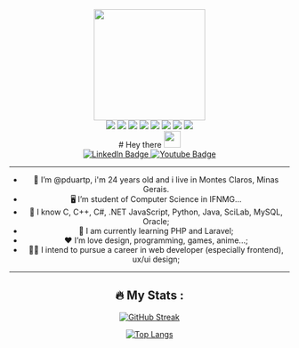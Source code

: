 
<div id="header" align="center">
  <img src="https://media.giphy.com/media/M9gbBd9nbDrOTu1Mqx/giphy.gif" width="200"/>
</div>

<div id="skills" align="center">
<img src="https://img.shields.io/badge/Python-3776AB?style=for-the-badge&logo=python&logoColor=white"/>
<img src="https://img.shields.io/badge/C-00599C?style=for-the-badge&logo=c&logoColor=white"/>
<img src="https://img.shields.io/badge/C%2B%2B-00599C?style=for-the-badge&logo=c%2B%2B&logoColor=white"/>
<img src="https://img.shields.io/badge/C%23-239120?style=for-the-badge&logo=c-sharp&logoColor=white"/>
<img src="https://img.shields.io/badge/Java-ED8B00?style=for-the-badge&logo=java&logoColor=white"/>
<img src="https://img.shields.io/badge/HTML5-E34F26?style=for-the-badge&logo=html5&logoColor=white"/>
<img src="https://img.shields.io/badge/CSS3-1572B6?style=for-the-badge&logo=css3&logoColor=white"/>
<img src="https://img.shields.io/badge/JavaScript-F7DF1E?style=for-the-badge&logo=javascript&logoColor=black"/>
</div>

<div id="Salutation" align="center">
  # Hey there <img src="https://media.giphy.com/media/hvRJCLFzcasrR4ia7z/giphy.gif" width="30px"/>
</div>

<div id="badges" align="center">
  <a href="https://www.linkedin.com/in/patrickduarte">
    <img src="https://img.shields.io/badge/LinkedIn-blue?style=for-the-badge&logo=linkedin&logoColor=white" alt="LinkedIn Badge"/>
  </a>
  <a href="https://www.youtube.com/channel/UCi6hVImCOlCXMXKRH076_Jw">
    <img src="https://img.shields.io/badge/YouTube-red?style=for-the-badge&logo=youtube&logoColor=white" alt="Youtube Badge"/>
  </a>
</div>

<div id="personalInformation" align="center">  
  
  ---
  
  - 👨 I’m @pduartp, i'm 24 years old and i live in Montes Claros, Minas Gerais.
  - 🖥️ I’m student of Computer Science in IFNMG...
  - 🧠 I know C, C++, C#, .NET JavaScript, Python, Java, SciLab, MySQL, Oracle;
  - 🧮 I am currently learning PHP and Laravel;
  - ❤️ I’m love design, programming, games, anime...;
  - 👨‍💻 I intend to pursue a career in web developer (especially frontend), ux/ui design;
    
  ---
  
</div>

<div id="stats" align="center">
  
  ## :fire: My Stats :
  
  [![GitHub Streak](http://github-readme-streak-stats.herokuapp.com?user=pduartp&theme=radical)](https://git.io/streak-stats)
  
  [![Top Langs](https://github-readme-stats.vercel.app/api/top-langs/?username=pduartp&layout=compact&theme=vision-friendly-dark)](https://github.com/anuraghazra/github-readme-stats)
  
</div>
<!---
pduartp/pduartp is a ✨ special ✨ repository because its `README.md` (this file) appears on your GitHub profile.
You can click the Preview link to take a look at your changes.
--->
